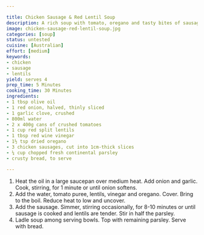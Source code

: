 ```yaml
---

title: Chicken Sausage & Red Lentil Soup
description: A rich soup with tomato, oregano and tasty bites of sausage.
image: chicken-sausage-red-lentil-soup.jpg
categories: [soup]
status: untested
cuisine: [Australian]
effort: [medium]
keywords:
- chicken
- sausage
- lentils
yield: serves 4
prep_time: 5 Minutes
cooking_time: 30 Minutes
ingredients:
- 1 tbsp olive oil
- 1 red onion, halved, thinly sliced
- 1 garlic clove, crushed
- 800ml water
- 2 x 400g cans of crushed tomatoes
- 1 cup red split lentils
- 1 tbsp red wine vinegar
- 1½ tsp dried oregano
- 3 chicken sausages, cut into 1cm-thick slices
- ¼ cup chopped fresh continental parsley
- crusty bread, to serve

---
```




1. Heat the oil in a large saucepan over medium heat. Add onion and garlic. Cook, stirring, for 1 minute or until onion softens.
2. Add the water, tomato puree, lentils, vinegar and oregano. Cover. Bring to the boil. Reduce heat to low and uncover.
3. Add the sausage. Simmer, stirring occasionally, for 8-10 minutes or until sausage is cooked and lentils are tender. Stir in half the parsley.
3. Ladle soup among serving bowls. Top with remaining parsley. Serve with bread.
